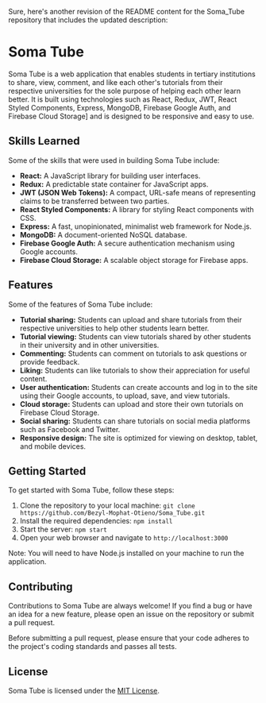 Sure, here's another revision of the README content for the Soma_Tube repository that includes the updated description:

# Soma Tube

Soma Tube is a web application that enables students in tertiary institutions to share, view, comment, and like each other's tutorials from their respective universities for the sole purpose of helping each other learn better. It is built using  technologies  such as React, Redux, JWT, React Styled Components, Express, MongoDB, Firebase Google Auth, and Firebase Cloud Storage] and is designed to be responsive and easy to use.

## Skills Learned

Some of the skills that were used in building Soma Tube include:

- **React:** A JavaScript library for building user interfaces.
- **Redux:** A predictable state container for JavaScript apps.
- **JWT (JSON Web Tokens):** A compact, URL-safe means of representing claims to be transferred between two parties.
- **React Styled Components:** A library for styling React components with CSS.
- **Express:** A fast, unopinionated, minimalist web framework for Node.js.
- **MongoDB:** A document-oriented NoSQL database.
- **Firebase Google Auth:** A secure authentication mechanism using Google accounts.
- **Firebase Cloud Storage:** A scalable object storage for Firebase apps.

## Features

Some of the features of Soma Tube include:

- **Tutorial sharing:** Students can upload and share tutorials from their respective universities to help other students learn better.
- **Tutorial viewing:** Students can view tutorials shared by other students in their university and in other universities.
- **Commenting:** Students can comment on tutorials to ask questions or provide feedback.
- **Liking:** Students can like tutorials to show their appreciation for useful content.
- **User authentication:** Students can create accounts and log in to the site using their Google accounts, to upload, save, and view tutorials.
- **Cloud storage:** Students can upload and store their own tutorials on Firebase Cloud Storage.
- **Social sharing:** Students can share tutorials on social media platforms such as Facebook and Twitter.
- **Responsive design:** The site is optimized for viewing on desktop, tablet, and mobile devices.

## Getting Started

To get started with Soma Tube, follow these steps:

1. Clone the repository to your local machine: `git clone https://github.com/Bezyl-Mophat-Otieno/Soma_Tube.git`
2. Install the required dependencies: `npm install`
3. Start the server: `npm start`
4. Open your web browser and navigate to `http://localhost:3000`

Note: You will need to have Node.js installed on your machine to run the application.

## Contributing

Contributions to Soma Tube are always welcome! If you find a bug or have an idea for a new feature, please open an issue on the repository or submit a pull request.

Before submitting a pull request, please ensure that your code adheres to the project's coding standards and passes all tests.

## License

Soma Tube is licensed under the [MIT License](https://opensource.org/licenses/MIT).
